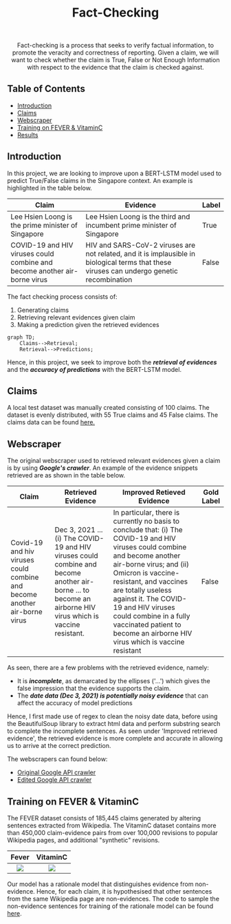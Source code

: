 <h1 align="center"> Fact-Checking </h1> <br>
<p align="center">
  Fact-checking is a process that seeks to verify factual information, to promote the veracity and correctness of reporting. Given a claim, we will want to check whether the claim is True, False or Not Enough Information with respect to the evidence that the claim is checked against.
</p>

## Table of Contents
- [Introduction](#introduction)
- [Claims](#Claims)
- [Webscraper](#Webscraper)
- [Training on FEVER & VitaminC](#Training-on-FEVER-&-VitaminC)
- [Results](#results)

## Introduction
In this project, we are looking to improve upon a BERT-LSTM model used to predict True/False claims in the Singapore context. An example is highlighted in the table below. 

Claim  | Evidence | Label
------------- | ------------- | ---------------
Lee Hsien Loong is the prime minister of Singapore  | Lee Hsien Loong is the third and incumbent prime minister of Singapore |  True
COVID-19 and HIV viruses could combine and become another air-borne virus  | HIV and SARS-CoV-2 viruses are not related, and it is implausible in biological terms that these viruses can undergo genetic recombination |  False

The fact checking process consists of:
1) Generating claims
2) Retrieving relevant evidences given claim
3) Making a prediction given the retrieved evidences

```mermaid
graph TD;
    Claims-->Retrieval;
    Retrieval-->Predictions;
```
Hence, in this project, we seek to improve both the ***retrieval of evidences*** and the ***accuracy of predictions*** with the BERT-LSTM model.

## Claims
A local test dataset was manually created consisting of 100 claims. The dataset is evenly distributed, with 55 True claims and 45 False claims. The claims data can be found [here.](https://github.com/jiawen3131/Fact-Checking/tree/main/SG_Claims%20Data)

## Webscraper 
The original webscraper used to retrieved relevant evidences given a claim is by using ***Google's crawler***. An example of the evidence snippets retrieved are as shown in the table below. 

Claim  | Retrieved Evidence | Improved Retieved Evidence | Gold Label
------------- | ------------- | --------------- | --------------
Covid-19 and hiv viruses could combine and become another air-borne virus | Dec 3, 2021 ... (i) The COVID-19 and HIV viruses could combine and become another air-borne ... to become an airborne HIV virus which is vaccine resistant. | In particular, there is currently no basis to conclude that: (i) The COVID-19 and HIV viruses could combine and become another air-borne virus; and (ii) Omicron is vaccine-resistant, and vaccines are totally useless against it. The COVID-19 and HIV viruses could combine in a fully vaccinated patient to become an airborne HIV virus which is vaccine resistant |  False

As seen, there are a few problems with the retrieved evidence, namely:
- It is ***incomplete***, as demarcated by the ellipses ('...') which gives the false impression that the evidence supports the claim. 
- The ***date data (Dec 3, 2021) is potentially noisy evidence*** that can affect the accuracy of model predictions

Hence, I first made use of regex to clean the noisy date data, before using the BeautifulSoup library to extract html data and perform substring search to complete the incomplete sentences. As seen under 'Improved retrieved evidence', the retrieved evidence is more complete and accurate in allowing us to arrive at the correct prediction. 

The webscrapers can found below:
- [Original Google API crawler](https://github.com/jiawen3131/Fact-Checking/blob/main/Webscraper/Original%20Google%20Webscraper.ipynb)
- [Edited Google API crawler](https://github.com/jiawen3131/Fact-Checking/blob/main/Webscraper/Edited%20Google%20API%20Crawler.ipynb)

## Training on FEVER & VitaminC
The FEVER dataset consists of 185,445 claims generated by altering sentences extracted from Wikipedia. The VitaminC dataset contains more than 450,000 claim-evidence pairs from over 100,000 revisions to popular Wikipedia pages, and additional "synthetic" revisions. 

Fever           |  VitaminC
:-------------------------:|:-------------------------:
![](https://production-media.paperswithcode.com/datasets/Screenshot_2021-01-08_at_17.34.31.png)  |  ![](https://production-media.paperswithcode.com/datasets/intro_9Z4lf9z.png)

Our model has a rationale model that distinguishes evidence from non-evidence. Hence, for each claim, it is hypothesised that other sentences from the same Wikipedia page are non-evidences. The code to sample the non-evidence sentences for training of the rationale model can be found [here](). 

